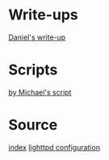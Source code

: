 # Write-ups
[Daniel's write-up](write-up.md)

# Scripts
[by Michael's script](pgp-util.py)

# Source
[index](index.pl)
[lighttpd configuration](lighttpd.conf)
